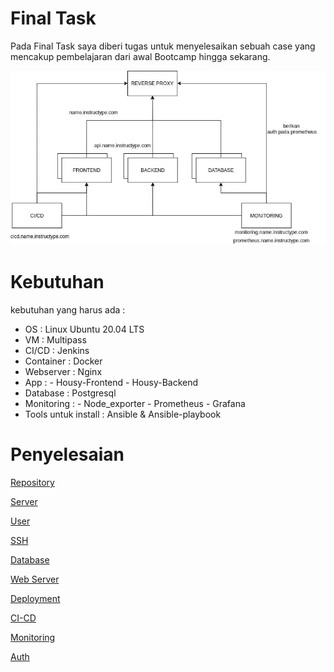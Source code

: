# Final Task
Pada Final Task saya diberi tugas untuk menyelesaikan sebuah case yang mencakup pembelajaran dari awal Bootcamp hingga sekarang.

   ![gambar](image_2022-01-11_08-49-02.png)

# Kebutuhan
kebutuhan yang harus ada :
- OS                   : Linux Ubuntu 20.04 LTS
- VM                   : Multipass 
- CI/CD                : Jenkins
- Container            : Docker
- Webserver            : Nginx
- App                  : - Housy-Frontend
                         - Housy-Backend
- Database             : Postgresql
- Monitoring           : - Node_exporter
                         - Prometheus
                         - Grafana
- Tools untuk install : Ansible & Ansible-playbook

# Penyelesaian

[Repository](Repository.md)

[Server](server.md)

[User](ansible-setup.md)

[SSH](ssh-key.md)

[Database](Database-pgsl.md)

[Web Server](Webserver.md)

[Deployment](Deployment.md)

[CI-CD](Jenkins-cicd.md)

[Monitoring](Monitoring.md)

[Auth](Auth.md)
